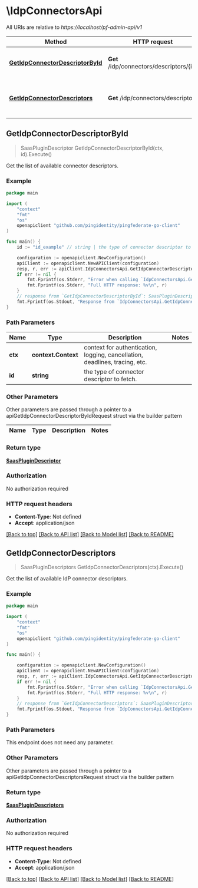 # \IdpConnectorsApi

All URIs are relative to *https://localhost/pf-admin-api/v1*

Method | HTTP request | Description
------------- | ------------- | -------------
[**GetIdpConnectorDescriptorById**](IdpConnectorsApi.md#GetIdpConnectorDescriptorById) | **Get** /idp/connectors/descriptors/{id} | Get the list of available connector descriptors.
[**GetIdpConnectorDescriptors**](IdpConnectorsApi.md#GetIdpConnectorDescriptors) | **Get** /idp/connectors/descriptors | Get the list of available IdP connector descriptors.



## GetIdpConnectorDescriptorById

> SaasPluginDescriptor GetIdpConnectorDescriptorById(ctx, id).Execute()

Get the list of available connector descriptors.

### Example

```go
package main

import (
    "context"
    "fmt"
    "os"
    openapiclient "github.com/pingidentity/pingfederate-go-client"
)

func main() {
    id := "id_example" // string | the type of connector descriptor to fetch.

    configuration := openapiclient.NewConfiguration()
    apiClient := openapiclient.NewAPIClient(configuration)
    resp, r, err := apiClient.IdpConnectorsApi.GetIdpConnectorDescriptorById(context.Background(), id).Execute()
    if err != nil {
        fmt.Fprintf(os.Stderr, "Error when calling `IdpConnectorsApi.GetIdpConnectorDescriptorById``: %v\n", err)
        fmt.Fprintf(os.Stderr, "Full HTTP response: %v\n", r)
    }
    // response from `GetIdpConnectorDescriptorById`: SaasPluginDescriptor
    fmt.Fprintf(os.Stdout, "Response from `IdpConnectorsApi.GetIdpConnectorDescriptorById`: %v\n", resp)
}
```

### Path Parameters


Name | Type | Description  | Notes
------------- | ------------- | ------------- | -------------
**ctx** | **context.Context** | context for authentication, logging, cancellation, deadlines, tracing, etc.
**id** | **string** | the type of connector descriptor to fetch. | 

### Other Parameters

Other parameters are passed through a pointer to a apiGetIdpConnectorDescriptorByIdRequest struct via the builder pattern


Name | Type | Description  | Notes
------------- | ------------- | ------------- | -------------


### Return type

[**SaasPluginDescriptor**](SaasPluginDescriptor.md)

### Authorization

No authorization required

### HTTP request headers

- **Content-Type**: Not defined
- **Accept**: application/json

[[Back to top]](#) [[Back to API list]](../README.md#documentation-for-api-endpoints)
[[Back to Model list]](../README.md#documentation-for-models)
[[Back to README]](../README.md)


## GetIdpConnectorDescriptors

> SaasPluginDescriptors GetIdpConnectorDescriptors(ctx).Execute()

Get the list of available IdP connector descriptors.

### Example

```go
package main

import (
    "context"
    "fmt"
    "os"
    openapiclient "github.com/pingidentity/pingfederate-go-client"
)

func main() {

    configuration := openapiclient.NewConfiguration()
    apiClient := openapiclient.NewAPIClient(configuration)
    resp, r, err := apiClient.IdpConnectorsApi.GetIdpConnectorDescriptors(context.Background()).Execute()
    if err != nil {
        fmt.Fprintf(os.Stderr, "Error when calling `IdpConnectorsApi.GetIdpConnectorDescriptors``: %v\n", err)
        fmt.Fprintf(os.Stderr, "Full HTTP response: %v\n", r)
    }
    // response from `GetIdpConnectorDescriptors`: SaasPluginDescriptors
    fmt.Fprintf(os.Stdout, "Response from `IdpConnectorsApi.GetIdpConnectorDescriptors`: %v\n", resp)
}
```

### Path Parameters

This endpoint does not need any parameter.

### Other Parameters

Other parameters are passed through a pointer to a apiGetIdpConnectorDescriptorsRequest struct via the builder pattern


### Return type

[**SaasPluginDescriptors**](SaasPluginDescriptors.md)

### Authorization

No authorization required

### HTTP request headers

- **Content-Type**: Not defined
- **Accept**: application/json

[[Back to top]](#) [[Back to API list]](../README.md#documentation-for-api-endpoints)
[[Back to Model list]](../README.md#documentation-for-models)
[[Back to README]](../README.md)

